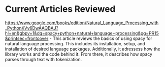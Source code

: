 # Current Articles Reviewed

https://www.google.com/books/edition/Natural_Language_Processing_with_Python/lVv6DwAAQBAJ?hl=en&gbpv=1&dq=spacy+python+natural+language+processing&pg=PR15&printsec=frontcover
    - This article reviews the basics of using spacy for natural language processing. This includes its installation, setup, and installation of desired language packages. Additionally, it adressess how the library works and the code behind it. From there, it describes how spacy parses through text with tokenization.